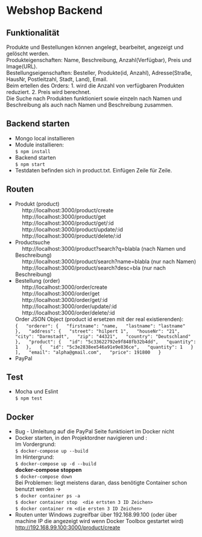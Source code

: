 # Webshop Backend  
## Funktionalität
  Produkte und Bestellungen können angelegt, bearbeitet, angezeigt und gelöscht werden.   
  Produkteigenschaften: Name, Beschreibung, Anzahl(Verfügbar), Preis und Image(URL).  
  Bestellungseigenschaften: Besteller, Produkte(id, Anzahl), Adresse(Straße, HausNr, Postleitzahl, Stadt, Land), Email.   
  Beim ertellen des Orders: 1. wird die Anzahl von verfügbaren Produkten reduziert. 2. Preis wird berechnet.  
  Die Suche nach Produkten funktioniert sowie einzeln nach Namen und Beschreibung  als auch nach Namen und Beschreibung zusammen.   
  
## Backend starten  
  * Mongo local installieren  
  * Module installieren:  
  `$ npm install`  
  * Backend starten  
  `$ npm start`  
  * Testdaten befinden sich in product.txt. Einfügen Zeile für Zeile.  
## Routen  
* Produkt (product)  
  &emsp; http://localhost:3000/product/create  
  &emsp; http://localhost:3000/product/get   
  &emsp; http://localhost:3000/product/get/:id  
  &emsp; http://localhost:3000/product/update/:id  
  &emsp; http://localhost:3000/product/delete/:id  
* Productsuche  
  &emsp; http://localhost:3000/product?search?q=blabla (nach Namen und Beschreibung)  
  &emsp; http://localhost:3000/product/search?name=blabla (nur nach Namen)  
  &emsp; http://localhost:3000/product/search?desc=bla (nur nach Beschreibung)  
* Bestellung (order)  
  &emsp; http://localhost:3000/order/create  
  &emsp; http://localhost:3000/order/get  
  &emsp; http://localhost:3000/order/get/:id  
  &emsp; http://localhost:3000/order/update/:id  
  &emsp; http://localhost:3000/order/delete/:id  
  Order JSON Object (product id ersetzen mit der real existierenden):  
    `{  
        "orderer": {  
        "firstname": "name,  
        "lastname": "lastname"  
        },  
        "address": {  
           "street": "hilpert 1",  
            "houseNr": "21",  
            "city": "Darmstadt",  
            "zip": "44321",  
            "country": "Deutschland"  
        },  
        "product": {  
            "id": "5c33622792e9f848fb32b4dd",  
            "quantity": 1  
        },  
        {  
            "id": "5c3e2838ee546a91e9e836ce",  
            "quantity": 1  
        }  
        ],  
        "email": "alpha@gmail.com",  
        "price": 191800  
    }`  
* PayPal  
  
## Test
  * Mocha und Eslint  
  `$ npm test`

## Docker  
* Bug - Umleitung auf die PayPal Seite funktioiert im Docker nicht
* Docker starten, in den Projektordner navigieren und :  
    Im Vordergrund:  
    `$ docker-compose up --build`  
    Im Hintergrund:  
    `$ docker-compose up -d --build`  
    **docker-compose stoppen**  
    `$ docker-compose down`   
    Bei Problemen: liegt meistens daran, dass benötigte Container schon benutzt werden ->  
    `$ docker container ps -a`  
    `$ docker container stop  <die ertsten 3 ID Zeichen>`  
    `$ docker container rm <die ersten 3 ID Zeichen>` 
* Routen unter Windows zugreifbar über 192.168.99.100 (oder über machine IP die angezeigt wird wenn Docker Toolbox gestartet wird)  
  http://192.168.99.100:3000/product/create  


